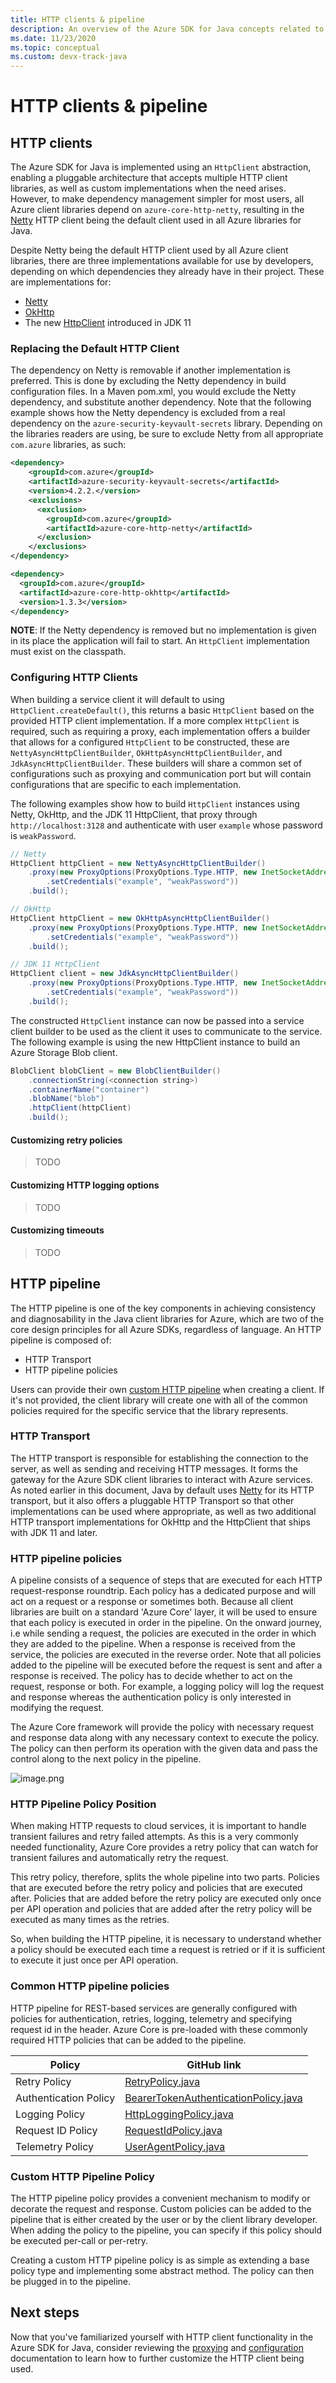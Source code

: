 ```yaml
---
title: HTTP clients & pipeline
description: An overview of the Azure SDK for Java concepts related to HTTP clients and pipelines
ms.date: 11/23/2020
ms.topic: conceptual
ms.custom: devx-track-java
---
```


# HTTP clients & pipeline

## HTTP clients

The Azure SDK for Java is implemented using an `HttpClient` abstraction, enabling a pluggable architecture that accepts multiple HTTP client libraries, as well as custom implementations when the need arises. However, to make dependency management simpler for most users, all Azure client libraries depend on `azure-core-http-netty`, resulting in the [Netty](https://netty.io) HTTP client being the default client used in all Azure libraries for Java.

Despite Netty being the default HTTP client used by all Azure client libraries, there are three implementations available for use by developers, depending on which dependencies they already have in their project. These are implementations for:

* [Netty](https://netty.io)
* [OkHttp](https://square.github.io/okhttp/)
* The new [HttpClient](https://openjdk.java.net/groups/net/httpclient/intro.html) introduced in JDK 11

### Replacing the Default HTTP Client

The dependency on Netty is removable if another implementation is preferred. This is done by excluding the Netty dependency in build configuration files. In a Maven pom.xml, you would exclude the Netty dependency, and substitute another dependency. Note that the following example shows how the Netty dependency is excluded from a real dependency on the `azure-security-keyvault-secrets` library. Depending on the libraries readers are using, be sure to exclude Netty from all appropriate `com.azure` libraries, as such:

```xml
<dependency>
    <groupId>com.azure</groupId>
    <artifactId>azure-security-keyvault-secrets</artifactId>
    <version>4.2.2.</version>
    <exclusions>
      <exclusion>
        <groupId>com.azure</groupId>
        <artifactId>azure-core-http-netty</artifactId>
      </exclusion>
    </exclusions>
</dependency>
```

```xml
<dependency>
  <groupId>com.azure</groupId>
  <artifactId>azure-core-http-okhttp</artifactId>
  <version>1.3.3</version>
</dependency>
```

**NOTE**: If the Netty dependency is removed but no implementation is given in its place the application will fail to start. An `HttpClient` implementation must exist on the classpath.

### Configuring HTTP Clients

When building a service client it will default to using `HttpClient.createDefault()`, this returns a basic `HttpClient` based on the provided HTTP client implementation. If a more complex `HttpClient` is required, such as requiring a proxy, each implementation offers a builder that allows for a configured `HttpClient` to be constructed, these are `NettyAsyncHttpClientBuilder`, `OkHttpAsyncHttpClientBuilder`, and `JdkAsyncHttpClientBuilder`. These builders will share a common set of configurations such as proxying and communication port but will contain configurations that are specific to each implementation.

The following examples show how to build `HttpClient` instances using Netty, OkHttp, and the JDK 11 HttpClient, that proxy through `http://localhost:3128` and authenticate with user `example` whose password is `weakPassword`.

```java
// Netty
HttpClient httpClient = new NettyAsyncHttpClientBuilder()
    .proxy(new ProxyOptions(ProxyOptions.Type.HTTP, new InetSocketAddress("localhost", 3128))
        .setCredentials("example", "weakPassword"))
    .build();

// OkHttp
HttpClient httpClient = new OkHttpAsyncHttpClientBuilder()
    .proxy(new ProxyOptions(ProxyOptions.Type.HTTP, new InetSocketAddress("localhost", 3128))
        .setCredentials("example", "weakPassword"))
    .build();

// JDK 11 HttpClient
HttpClient client = new JdkAsyncHttpClientBuilder()
    .proxy(new ProxyOptions(ProxyOptions.Type.HTTP, new InetSocketAddress("localhost", 3128))
        .setCredentials("example", "weakPassword"))
    .build();
```

The constructed `HttpClient` instance can now be passed into a service client builder to be used as the client it uses to communicate to the service. The following example is using the new HttpClient instance to build an Azure Storage Blob client.

```java
BlobClient blobClient = new BlobClientBuilder()
    .connectionString(<connection string>)
    .containerName("container")
    .blobName("blob")
    .httpClient(httpClient)
    .build();
```

#### Customizing retry policies

> TODO

#### Customizing HTTP logging options

> TODO

#### Customizing timeouts

> TODO

## HTTP pipeline

The HTTP pipeline is one of the key components in achieving consistency and diagnosability in the Java client libraries for Azure, which are two of the core design principles for all Azure SDKs, regardless of language. An HTTP pipeline is composed of:

* HTTP Transport
* HTTP pipeline policies

Users can provide their own [custom HTTP pipeline](#Custom-HTTP-Pipeline-Policy) when creating a client. If it's not provided, the client library will create one with all of the common policies required for the specific service that the library represents.

### HTTP Transport

The HTTP transport is responsible for establishing the connection to the server, as well as sending and receiving HTTP messages. It forms the gateway for the Azure SDK client libraries to interact with Azure services. As noted earlier in this document, Java by default uses [Netty](https://netty.io/) for its HTTP transport, but it also offers a pluggable HTTP Transport so that other implementations can be used where appropriate, as well as two additional HTTP transport implementations for OkHttp and the HttpClient that ships with JDK 11 and later.

### HTTP pipeline policies

A pipeline consists of a sequence of steps that are executed for each HTTP request-response roundtrip. Each policy has a dedicated purpose and will act on a request or a response or sometimes both. Because all client libraries are built on a standard 'Azure Core' layer, it will be used to ensure that each policy is executed in order in the pipeline. On the onward journey, i.e while sending a request, the policies are executed in the order in which they are added to the pipeline. When a response is received from the service, the policies are executed in the reverse order. Note that all policies added to the pipeline will be executed before the request is sent and after a response is received. The policy has to decide whether to act on the request, response or both. For example, a logging policy will log the request and response whereas the authentication policy is only interested in modifying the request.

The Azure Core framework will provide the policy with necessary request and response data along with any necessary context to execute the policy. The policy can then perform its operation with the given data and pass the control along to the next policy in the pipeline.

![image.png](./images/http-pipeline.png)

### HTTP Pipeline Policy Position

When making HTTP requests to cloud services, it is important to handle transient failures and retry failed attempts. As this is a very commonly needed functionality, Azure Core provides a retry policy that can watch for transient failures and automatically retry the request.

This retry policy, therefore, splits the whole pipeline into two parts. Policies that are executed before the retry policy and policies that are executed after. Policies that are added before the retry policy are executed only once per API operation and policies that are added after the retry policy will be executed as many times as the retries.

So, when building the HTTP pipeline, it is necessary to understand whether a policy should be executed each time a request is retried or if it is sufficient to execute it just once per API operation.

### Common HTTP pipeline policies

HTTP pipeline for REST-based services are generally configured with policies for authentication, retries, logging, telemetry and specifying request id in the header. Azure Core is pre-loaded with these commonly required HTTP policies that can be added to the pipeline.

| Policy                | GitHub link        |
|-----------------------|--------------------|
| Retry Policy          | [RetryPolicy.java](https://github.com/Azure/azure-sdk-for-java/blob/master/sdk/core/azure-core/src/main/java/com/azure/core/http/policy/RetryPolicy.java) |
| Authentication Policy | [BearerTokenAuthenticationPolicy.java](https://github.com/Azure/azure-sdk-for-java/blob/master/sdk/core/azure-core/src/main/java/com/azure/core/http/policy/BearerTokenAuthenticationPolicy.java) |
| Logging Policy        | [HttpLoggingPolicy.java](https://github.com/Azure/azure-sdk-for-java/blob/master/sdk/core/azure-core/src/main/java/com/azure/core/http/policy/HttpLoggingPolicy.java) |
| Request ID Policy     | [RequestIdPolicy.java](https://github.com/Azure/azure-sdk-for-java/blob/master/sdk/core/azure-core/src/main/java/com/azure/core/http/policy/RequestIdPolicy.java) |
| Telemetry Policy      | [UserAgentPolicy.java](https://github.com/Azure/azure-sdk-for-java/blob/master/sdk/core/azure-core/src/main/java/com/azure/core/http/policy/UserAgentPolicy.java) |

### Custom HTTP Pipeline Policy

The HTTP pipeline policy provides a convenient mechanism to modify or decorate the request and response. Custom policies can be added to the pipeline that is either created by the user or by the client library developer. When adding the policy to the pipeline, you can specify if this policy should be executed per-call or per-retry.

Creating a custom HTTP pipeline policy is as simple as extending a base policy type and implementing some abstract method. The policy can then be plugged in to the pipeline.

## Next steps

Now that you've familiarized yourself with HTTP client functionality in the Azure SDK for Java, consider reviewing the [proxying](proxying.md) and [configuration](configuration.md) documentation to learn how to further customize the HTTP client being used.
